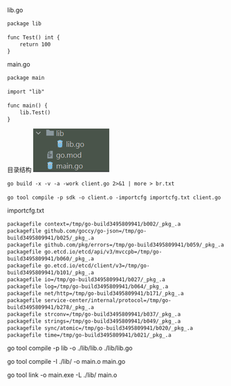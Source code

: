 lib.go
```
package lib

func Test() int {
	return 100
}
```
main.go
```
package main

import "lib"

func main() {
	lib.Test()
}
```
目录结构
![](../images/目录结构.png)
```
go build -x -v -a -work client.go 2>&1 | more > br.txt

go tool compile -p sdk -o client.o -importcfg importcfg.txt client.go
```
importcfg.txt
```
packagefile context=/tmp/go-build3495809941/b002/_pkg_.a
packagefile github.com/goccy/go-json=/tmp/go-build3495809941/b025/_pkg_.a
packagefile github.com/pkg/errors=/tmp/go-build3495809941/b059/_pkg_.a
packagefile go.etcd.io/etcd/api/v3/mvccpb=/tmp/go-build3495809941/b060/_pkg_.a
packagefile go.etcd.io/etcd/client/v3=/tmp/go-build3495809941/b101/_pkg_.a
packagefile io=/tmp/go-build3495809941/b027/_pkg_.a
packagefile log=/tmp/go-build3495809941/b064/_pkg_.a
packagefile net/http=/tmp/go-build3495809941/b171/_pkg_.a
packagefile service-center/internal/protocol=/tmp/go-build3495809941/b278/_pkg_.a
packagefile strconv=/tmp/go-build3495809941/b037/_pkg_.a
packagefile strings=/tmp/go-build3495809941/b049/_pkg_.a
packagefile sync/atomic=/tmp/go-build3495809941/b020/_pkg_.a
packagefile time=/tmp/go-build3495809941/b021/_pkg_.a
```

go tool compile -p lib -o ./lib/lib.o ./lib/lib.go

go tool compile -I ./lib/ -o main.o main.go

go tool link -o main.exe -L ./lib/ main.o
```